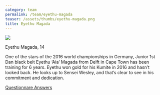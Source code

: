 ```yaml
---
category: team
permalink: /team/eyethu-magada
teaser: /assets/thumbs/eyethu-magada.png
title: Eyethu Magada
---
```


<img src="/assets/img/eyethu-magada.png" />

Eyethu Magada, 14

One of the stars of the 2016 world championships in Germany, Junior 1st Dan black belt Eyethu ‘Aia’ Magada from Delft in Cape Town has been training for 6 years. Eyethu won gold for his Kumite in 2016 and hasn’t looked back. He looks up to Sensei Wesley, and that’s clear to see in his commitment and dedication.

[Questionnare Answers](https://drive.google.com/open?id=1NumP8Kh7pe9QAxm4PpgjrBzaizyxEbSeeAxAuxQxucs)
